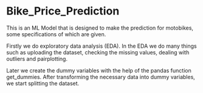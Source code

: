 # Bike_Price_Prediction
This is an ML Model that is designed to make the prediction for motobikes, some specifications of which are given.

Firstly we do exploratory data analysis (EDA). In the EDA we do many things such as uploading the dataset, checking the missing values, dealing with outliers and pairplotting.

Later we create the dummy variables with the help of the pandas function get_dummies.
After transforming the necessary data into dummy variables, we start splitting the dataset.
